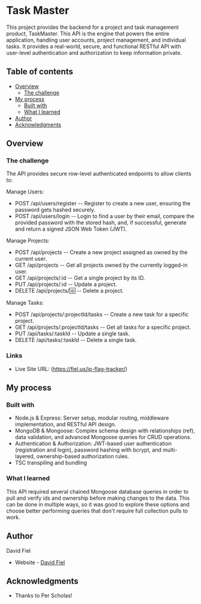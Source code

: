 # Task Master

This project provides the backend for a project and task management product, TaskMaster. This API is the engine that powers the entire application, handling user accounts, project management, and individual tasks. It provides a real-world, secure, and functional RESTful API with user-level authentication and authorization to keep information private.

## Table of contents

- [Overview](#overview)
  - [The challenge](#the-challenge)
- [My process](#my-process)
  - [Built with](#built-with)
  - [What I learned](#what-i-learned)
- [Author](#author)
- [Acknowledgments](#acknowledgments)

## Overview

### The challenge

The API provides secure row-level authenticated endpoints to allow clients to:

Manage Users:

- POST /api/users/register
  -- Register to create a new user, ensuring the password gets hashed securely.
- POST /api/users/login
  -- Login to find a user by their email, compare the provided password with the stored hash, and, if successful, generate and return a signed JSON Web Token (JWT).

Manage Projects:

- POST /api/projects
  -- Create a new project assigned as owned by the current user.
- GET /api/projects
  -- Get all projects owned by the currently logged-in user.
- GET /api/projects/:id
  -- Get a single project by its ID.
- PUT /api/projects/:id
  -- Update a project.
- DELETE /api/projects/:id:
  -- Delete a project.

Manage Tasks:

- POST /api/projects/:projectId/tasks
  -- Create a new task for a specific project.
- GET /api/projects/:projectId/tasks
  -- Get all tasks for a specific project.
- PUT /api/tasks/:taskId
  -- Update a single task.
- DELETE /api/tasks/:taskId
  -- Delete a single task.

### Links

- Live Site URL: (https://fiel.us/ip-flag-tracker/)

## My process

### Built with

- Node.js & Express: Server setup, modular routing, middleware implementation, and RESTful API design.
- MongoDB & Mongoose: Complex schema design with relationships (ref), data validation, and advanced Mongoose queries for CRUD operations.
- Authentication & Authorization: JWT-based user authentication (registration and login), password hashing with bcrypt, and multi-layered, ownership-based authorization rules.
- TSC transpiling and bundling

### What I learned

This API required several chained Mongoose database queries in order to pull and verify ids and ownership before making changes to the data. This can be done in multiple ways, so it was good to explore these options and choose better performing queries that don't require full collection pulls to work.

## Author

David Fiel

- Website - [David Fiel](https://fiel.us)

## Acknowledgments

- Thanks to Per Scholas!
